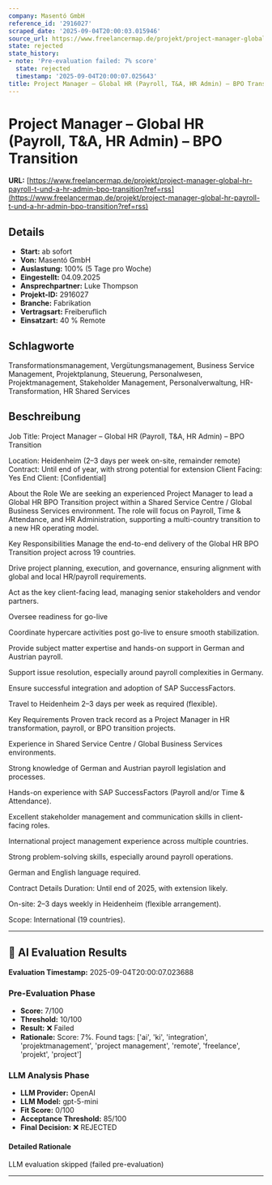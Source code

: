 ```yaml
---
company: Masentó GmbH
reference_id: '2916027'
scraped_date: '2025-09-04T20:00:03.015946'
source_url: https://www.freelancermap.de/projekt/project-manager-global-hr-payroll-t-und-a-hr-admin-bpo-transition?ref=rss
state: rejected
state_history:
- note: 'Pre-evaluation failed: 7% score'
  state: rejected
  timestamp: '2025-09-04T20:00:07.025643'
title: Project Manager – Global HR (Payroll, T&A, HR Admin) – BPO Transition
---
```



# Project Manager – Global HR (Payroll, T&A, HR Admin) – BPO Transition
**URL:** [https://www.freelancermap.de/projekt/project-manager-global-hr-payroll-t-und-a-hr-admin-bpo-transition?ref=rss](https://www.freelancermap.de/projekt/project-manager-global-hr-payroll-t-und-a-hr-admin-bpo-transition?ref=rss)
## Details
- **Start:** ab sofort
- **Von:** Masentó GmbH
- **Auslastung:** 100% (5 Tage pro Woche)
- **Eingestellt:** 04.09.2025
- **Ansprechpartner:** Luke Thompson
- **Projekt-ID:** 2916027
- **Branche:** Fabrikation
- **Vertragsart:** Freiberuflich
- **Einsatzart:** 40
                                                % Remote

## Schlagworte
Transformationsmanagement, Vergütungsmanagement, Business Service Management, Projektplanung, Steuerung, Personalwesen, Projektmanagement, Stakeholder Management, Personalverwaltung, HR-Transformation, HR Shared Services

## Beschreibung
Job Title: Project Manager – Global HR (Payroll, T&A, HR Admin) – BPO Transition

Location: Heidenheim (2–3 days per week on-site, remainder remote)
Contract: Until end of year, with strong potential for extension
Client Facing: Yes
End Client: [Confidential]

About the Role
We are seeking an experienced Project Manager to lead a Global HR BPO Transition project within a Shared Service Centre / Global Business Services environment. The role will focus on Payroll, Time & Attendance, and HR Administration, supporting a multi-country transition to a new HR operating model.

Key Responsibilities
Manage the end-to-end delivery of the Global HR BPO Transition project across 19 countries.

Drive project planning, execution, and governance, ensuring alignment with global and local HR/payroll requirements.

Act as the key client-facing lead, managing senior stakeholders and vendor partners.

Oversee readiness for go-live

Coordinate hypercare activities post go-live to ensure smooth stabilization.

Provide subject matter expertise and hands-on support in German and Austrian payroll.

Support issue resolution, especially around payroll complexities in Germany.

Ensure successful integration and adoption of SAP SuccessFactors.

Travel to Heidenheim 2–3 days per week as required (flexible).

Key Requirements
Proven track record as a Project Manager in HR transformation, payroll, or BPO transition projects.

Experience in Shared Service Centre / Global Business Services environments.

Strong knowledge of German and Austrian payroll legislation and processes.

Hands-on experience with SAP SuccessFactors (Payroll and/or Time & Attendance).

Excellent stakeholder management and communication skills in client-facing roles.

International project management experience across multiple countries.

Strong problem-solving skills, especially around payroll operations.

German and English language required.

Contract Details
Duration: Until end of 2025, with extension likely.

On-site: 2–3 days weekly in Heidenheim (flexible arrangement).

Scope: International (19 countries).

---

## 🤖 AI Evaluation Results

**Evaluation Timestamp:** 2025-09-04T20:00:07.023688

### Pre-Evaluation Phase
- **Score:** 7/100
- **Threshold:** 10/100
- **Result:** ❌ Failed
- **Rationale:** Score: 7%. Found tags: ['ai', 'ki', 'integration', 'projektmanagement', 'project management', 'remote', 'freelance', 'projekt', 'project']

### LLM Analysis Phase
- **LLM Provider:** OpenAI
- **LLM Model:** gpt-5-mini
- **Fit Score:** 0/100
- **Acceptance Threshold:** 85/100
- **Final Decision:** ❌ REJECTED

#### Detailed Rationale
LLM evaluation skipped (failed pre-evaluation)

---
